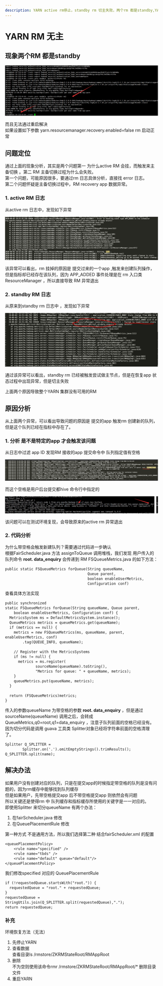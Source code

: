 ```yaml
---
description: YARN active rm停止，standby rm 切主失败，两个rm 都是standby,YARN 服务异常
---
```


# YARN RM 无主

## 现象两个RM 都是standby

![](/images/rm1.png)

而且无法通过重启解决  
如果设置如下参数  yarn.resourcemanager.recovery.enabled=false rm 启动正常

## 问题定位
通过上面的现象分析，其实是两个问题第一 为什么active RM 会挂，而触发来主备切换 。第二 RM 主备切换过程为什么会失败。   
第一个问题，可能原因很多，要通过rm 日志具体分析，直接找 error  日志。   
第二个问题怀疑是主备切换过程中，RM recovery app 数据异常。  

### 1. active RM 日志
从active rm 日志中，发现如下异常   

![](/images/rm2.png)

该异常可以看出，rm 挂掉的原因是 提交过来的一个app ,触发来创建队列操作，但是指标却已经存在该队列，因为 APP_ADDED 事件处理是在 rm 入口类 ResourceManager ，所以直接导致 RM 异常退出

### 2. standby RM 日志
从原来到standby rm 日志中 ，发现如下异常

![](/images/rm3.png)

通过该异常可以看出，standby rm 已经被触发尝试做主节点，但是在恢复app 状态过程中出现异常，但是切主失败   

上面两个原因导致整个YARN 集群没有可用的RM

## 原因分析
从上面两个异常，可以看出导致问题的原因是 提交的app 触发rm 创建新的队列，但是这个队列已经在指标中存在了。

### 1. 分析 是不是特定的app 才会触发该问题
从日志中过滤 app ID 发现RM 接收的app 提交命令中 队列指定值有空格  

![](/images/rm4.png)

而这个空格是用户后台提交都hive 命令行中指定的  

![](/images/rm6.png)

该问题可以在测试环境复现，会导致原来的active rm 异常退出

### 2. 代码分析
为什么带空格会触发新建队列？需要通过代码进一步确认  
根据FairScheduler.java 方法 assignToQueue 调用堆栈，我们发现 用户传入的 队列命令 **root. data_enquiry** 会传递到 RM FSQueueMetrics.java 的如下方法：
```
public static FSQueueMetrics forQueue(String queueName,
                                      Queue parent,
                                      boolean enableUserMetrics,
                                      Configuration conf)
```
查看具体方法实现
```
public synchronized
static FSQueueMetrics forQueue(String queueName, Queue parent,
    boolean enableUserMetrics, Configuration conf) {
  MetricsSystem ms = DefaultMetricsSystem.instance();
  QueueMetrics metrics = queueMetrics.get(queueName);
  if (metrics == null) {
    metrics = new FSQueueMetrics(ms, queueName, parent, enableUserMetrics, conf)
        .tag(QUEUE_INFO, queueName);

    // Register with the MetricsSystems
    if (ms != null) {
      metrics = ms.register(
              sourceName(queueName).toString(),
              "Metrics for queue: " + queueName, metrics);
    }
    queueMetrics.put(queueName, metrics);
  }

  return (FSQueueMetrics)metrics;
}
```
传入的参数queueName 为带空格的参数 **root. data_enquiry**  ，但是通过 sourceName(queueName) 调用之后，会转成QueueMetrics,q0=root,q1=data_enquiry ，注意子队列前面的空格已经没有。  
因为切分代码是调用 guava 工具类 Splitter对象已经将字符串前面的空格清理了。
```
Splitter Q_SPLITTER =
        Splitter.on('.').omitEmptyStrings().trimResults();
Q_SPLITTER.split(name);
```
## 解决办法
如果用户没有创建对应的队列，只是在提交app的时候指定带空格的队列是没有问题的，因为rm缓存中能够找到队列缓存   
但是如果用户，先带空格提交app 后不带空格提交app 则依然会有问题  
所以关键还是使得rm 中 队列缓存和指标缓存所使用的关键字是一一对应的。  
即使用Splitter 来切分queueName
有两个办法：   
1. 在fairScheduler.java 修改  
2. 在QueuePlacementRule 修改

第一种方式 不是通用方法，所以我们选择第二种
结合fairScheduler.xml 的配置
```
<queuePlacementPolicy>
    <rule name="specified" />
    <rule name="tbds" />
    <rule name="default" queue="default"/>
</queuePlacementPolicy>
```
我们修改specified 对应的 QueuePlacementRule
```
if (!requestedQueue.startsWith("root.")) {
  requestedQueue = "root." + requestedQueue;
}
requestedQueue = StringUtils.join(Q_SPLITTER.split(requestedQueue),".");
return requestedQueue;
```

### 补充
环境恢复方法（无法）  
1. 先停止YARN   
2. 查看数据   
查看目录ls /rmstore/ZKRMStateRoot/RMAppRoot  
3. 删除   
不为空则使用该命令rmr /rmstore/ZKRMStateRoot/RMAppRoot/* 删除目录文件   
4. 重启YARN   
